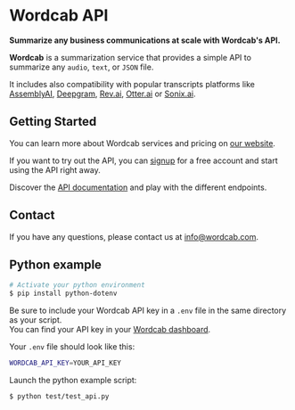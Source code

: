 # Wordcab API

**Summarize any business communications at scale with Wordcab's API.** 

**Wordcab** is a summarization service that provides a simple API to summarize any `audio`, `text`, or `JSON` file.  

It includes also compatibility with popular transcripts platforms like [AssemblyAI](https://www.assemblyai.com/), 
[Deepgram](https://deepgram.com/), [Rev.ai](https://www.rev.ai/), [Otter.ai](https://otter.ai/) or 
[Sonix.ai](https://sonix.ai/).

## Getting Started

You can learn more about Wordcab services and pricing on [our website](https://wordcab.com/).

If you want to try out the API, you can [signup](https://wordcab.com/signup/) for a free account and start using the API
right away.

Discover the [API documentation](https://docs.wordcab.com/reference/getting-started-with-your-api) and play with the 
different endpoints.

## Contact

If you have any questions, please contact us at [info@wordcab.com](mailto:info@wordcab.com).

## Python example

```bash
# Activate your python environment
$ pip install python-dotenv
```

Be sure to include your Wordcab API key in a `.env` file in the same directory as your script.  
You can find your API key in your [Wordcab dashboard](https://wordcab.com/dashboard/).

Your `.env` file should look like this:

```bash
WORDCAB_API_KEY=YOUR_API_KEY
```

Launch the python example script:

```bash
$ python test/test_api.py
```

